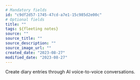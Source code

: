 ```yaml
---
# Mandatory fields
id: "c9df2d57-1745-47cd-a7e1-15c985d2e00c"
# Optional fields
title: ""
tags: ${fleeting notes}
source: ""
source_title: ""
source_description: ""
source_image_url: ""
created_date: "2023-08-27"
modified_date: "2023-08-27"
---
```

Create diary entries through AI voice-to-voice conversations.